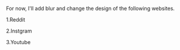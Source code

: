 For now, I'll add blur and change the design of the following websites.

1.Reddit


2.Instgram


3.Youtube
